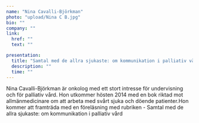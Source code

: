 ```yaml
---
name: "Nina Cavalli-Björkman"
photo: "upload/Nina C B.jpg" 
bio: ""
company: ""
link:
  href: ""
  text: ""

presentation:
  title: "Samtal med de allra sjukaste: om kommunikation i palliativ vård"
  description: ""
  time: ""
---
```

Nina Cavalli-Björkman är onkolog med ett stort intresse för undervisning och för palliativ vård. Hon utkommer hösten 2014 med en bok riktad mot allmänmedicinare om att arbeta med svårt sjuka och döende patienter.Hon kommer att framträda med en föreläsning med rubriken - Samtal med de allra sjukaste: om kommunikation i palliativ vård